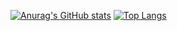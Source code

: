 [![Anurag's GitHub stats](https://github-readme-stats.vercel.app/api?username=Smera1d0&show_icons=true&theme=radical)](https://github.com/anuraghazra/github-readme-stats)
[![Top Langs](https://github-readme-stats.vercel.app/api/top-langs/?username=Smera1d0)](https://github.com/anuraghazra/github-readme-stats)
